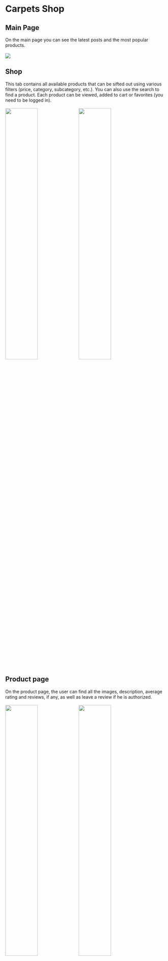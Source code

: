 # Carpets Shop
## Main Page
On the main page you can see the latest posts and the most popular products.
<br /><br />
<img src="https://files.fm/thumb_show.php?i=jrwferg2g"></img> 
## Shop
This tab contains all available products that can be sifted out using various filters (price, category, subcategory, etc.). You can also use the search to find a product.
Each product can be viewed, added to cart or favorites (you need to be logged in).
<br /><br />
<img src="https://files.fm/thumb_show.php?i=ggnej5fbt" width="45%"></img>
<img src="https://files.fm/thumb_show.php?i=fgdfxupuy" width="45%"></img> 
## Product page
On the product page, the user can find all the images, description, average rating and reviews, if any, as well as leave a review if he is authorized.
<br /><br />
<img src="https://files.fm/thumb_show.php?i=8tyjvu8du" width="45%"></img> 
<img src="https://files.fm/thumb_show.php?i=2u4bnm25z" width="45%"></img> 
## Cart
All selected products are in the cart, where you can view information on each product, change the quantity, remove the product or proceed to checkout.
<br /><br />
<img src="https://files.fm/thumb_show.php?i=hws54wxey"></img> 
## Payment
To pay the order was used the Stripe payment system. After placing an order, it will be saved in the user order history, where user can track its status.
<br /><br />
<img src="https://files.fm/thumb_show.php?i=qq9qvy949"></img> 
## Admin
To change the status of orders, add products, categories, etc. exist is an administrator mode
<br /><br />
<img src="https://files.fm/thumb_show.php?i=u2nykqgv3"></img> 
